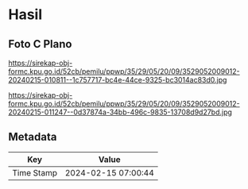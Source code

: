 # Hasil

## Foto C Plano

https://sirekap-obj-formc.kpu.go.id/52cb/pemilu/ppwp/35/29/05/20/09/3529052009012-20240215-010811--1c757717-bc4e-44ce-9325-bc3014ac83d0.jpg

https://sirekap-obj-formc.kpu.go.id/52cb/pemilu/ppwp/35/29/05/20/09/3529052009012-20240215-011247--0d37874a-34bb-496c-9835-13708d9d27bd.jpg


## Metadata

| Key        | Value               |
| ---------- | ------------------- |
| Time Stamp | 2024-02-15 07:00:44 |



